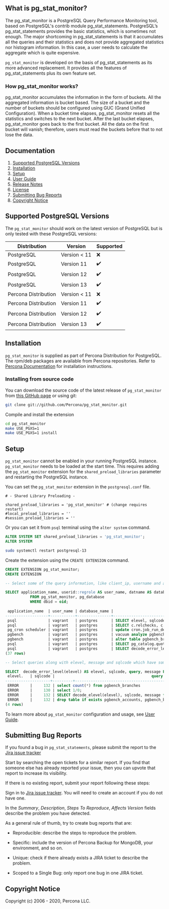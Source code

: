 ## What is pg_stat_monitor?
The pg_stat_monitor is a PostgreSQL Query Performance Monitoring tool, based on PostgreSQL's contrib module pg_stat_statements. PostgreSQL’s pg_stat_statements provides the basic statistics, which is sometimes not enough. The major shortcoming in pg_stat_statements is that it accumulates all the queries and their statistics and does not provide aggregated statistics nor histogram information. In this case, a user needs to calculate the aggregate which is quite expensive.

``pg_stat_monitor`` is developed on the basis of pg_stat_statements as its more advanced replacement. It provides all the features of pg_stat_statements plus its own feature set.  

### How pg_stat_monitor works?

pg_stat_monitor accumulates the information in the form of buckets. All the aggregated information is bucket based. The size of a bucket and the number of buckets should be configured using GUC (Grand Unified Configuration). When a bucket time elapses, pg_stat_monitor resets all the statistics and switches to the next bucket. After the last bucket elapses, pg_stat_monitor goes back to the first bucket. All the data on the first bucket will vanish; therefore, users must read the buckets before that to not lose the data.

## Documentation
1. [Supported PostgreSQL Versions](#supported-postgresql-versions)
2. [Installation](#installation)
3. [Setup](#setup) 
4. [User Guide](https://github.com/percona/pg_stat_monitor/blob/master/docs/USER_GUIDE.md)
6. [Release Notes](https://github.com/percona/pg_stat_monitor/blob/master/docs/RELEASE_NOTES.md)
7. [License](https://github.com/percona/pg_stat_monitor/blob/master/LICENSE)
8. [Submitting Bug Reports](#submitting-bug-reports)
9. [Copyright Notice](#copyright-notice)

## Supported PostgreSQL Versions
The ``pg_stat_monitor`` should work on the latest version of PostgreSQL but is only tested with these PostgreSQL versions:

| Distribution            |  Version       | Supported          |
| ------------------------|----------------|--------------------|
| PostgreSQL              | Version < 11   | :x:                |
| PostgreSQL              | Version 11     | :heavy_check_mark: |
| PostgreSQL              | Version 12     | :heavy_check_mark: |
| PostgreSQL              | Version 13     | :heavy_check_mark: |
| Percona Distribution    | Version < 11   | :x:                |
| Percona Distribution    | Version 11     | :heavy_check_mark: |
| Percona Distribution    | Version 12     | :heavy_check_mark: |
| Percona Distribution    | Version 13     | :heavy_check_mark: |

## Installation
``pg_stat_monitor`` is supplied as part of Percona Distribution for PostgreSQL. The rpm/deb packages are available from Percona repositories. Refer to [Percona Documentation](https://www.percona.com/doc/postgresql/LATEST/installing.html) for installation instructions. 

### Installing from source code

You can download the source code of the latest release of ``pg_stat_monitor``  from [this GitHub page](https://github.com/Percona/pg_stat_monitor/releases) or using git:
```sh
git clone git://github.com/Percona/pg_stat_monitor.git
```

Compile and install the extension
```sh
cd pg_stat_monitor
make USE_PGXS=1
make USE_PGXS=1 install
```

## Setup
``pg_stat_monitor`` cannot be enabled in your running PostgreSQL instance. ``pg_stat_monitor`` needs to be loaded at the start time. This requires adding the  ``pg_stat_monitor`` extension for the ``shared_preload_libraries`` parameter and restarting the PostgreSQL instance.

You can set the  ``pg_stat_monitor`` extension in the ``postgresql.conf`` file.

```
# - Shared Library Preloading -

shared_preload_libraries = 'pg_stat_monitor' # (change requires restart)
#local_preload_libraries = ''
#session_preload_libraries = ''
```

Or you can set it from `psql` terminal using the ``alter system`` command.

```sql
ALTER SYSTEM SET shared_preload_libraries = 'pg_stat_monitor';
ALTER SYSTEM
```

```sh
sudo systemctl restart postgresql-13
```


Create the extension using the ``CREATE EXTENSION`` command.
```sql
CREATE EXTENSION pg_stat_monitor;
CREATE EXTENSION
```

```sql
-- Select some of the query information, like client_ip, username and application_name etc.

SELECT application_name, userid::regrole AS user_name, datname AS database_name, substr(query,0, 50) AS query, calls, client_ip 
           FROM pg_stat_monitor, pg_database 
           WHERE dbid = oid;
 
 application_name  | user_name | database_name |                       query                       | calls | client_ip 
-------------------+-----------+---------------+---------------------------------------------------+-------+-----------
 psql              | vagrant   | postgres      | SELECT elevel, sqlcode, message from pg_stat_moni |     1 | 127.0.0.1
 psql              | vagrant   | postgres      | SELECT c.relchecks, c.relkind, c.relhasindex, c.r |     1 | 127.0.0.1
 pg_cron scheduler | vagrant   | postgres      | update cron.job_run_details set status = $1, retu |     1 | 127.0.0.1
 pgbench           | vagrant   | postgres      | vacuum analyze pgbench_accounts                   |     1 | 10.0.2.15
 pgbench           | vagrant   | postgres      | alter table pgbench_branches add primary key (bid |     1 | 10.0.2.15
 psql              | vagrant   | postgres      | SELECT pg_catalog.quote_ident(c.relname) FROM pg_ |     1 | 127.0.0.1
 psql              | vagrant   | postgres      | SELECT decode_error_level(elevel), sqlcode, messa |     2 | 127.0.0.1
(37 rows)
```

```sql
-- Select queries along with elevel, message and sqlcode which have some errors.

SELECT  decode_error_level(elevel) AS elevel, sqlcode, query, message FROM pg_stat_monitor WHERE elevel != 0;
 elevel.   | sqlcode |                                           query                                           |                    message                     
--------------------+---------+-------------------------------------------------------------------------------------------+------------------------------------------------
 ERROR     |     132 | select count(*) from pgbench_branches                                                     | permission denied for table pgbench_branches
 ERROR     |     130 | select 1/0;                                                                               | division by zero
 ERROR     |     132 | SELECT decode_elevel(elevel), sqlcode, message from pg_stat_monitor where elevel != 0;    | function decode_elevel(integer) does not exist
 ERROR     |     132 | drop table if exists pgbench_accounts, pgbench_branches, pgbench_history, pgbench_tellers | must be owner of table pgbench_accounts
(4 rows)

```

To learn more about ``pg_stat_monitor`` configuration and usage, see [User Guide](https://github.com/percona/pg_stat_monitor/blob/master/docs/USER_GUIDE.md).

## Submitting Bug Reports

If you found a bug in ``pg_stat_statements``, please submit the report to the [Jira issue tracker](https://jira.percona.com/projects/PG/issues)

Start by searching the open tickets for a similar report. If you find that someone else has already reported your issue, then you can upvote that report to increase its visibility.

If there is no existing report, submit your report following these steps:

Sign in to [Jira issue tracker](https://jira.percona.com/projects/PG/issues). You will need to create an account if you do not have one.

In the *Summary*, *Description*, *Steps To Reproduce*, *Affects Version* fields describe the problem you have detected. 

As a general rule of thumb, try to create bug reports that are:

- Reproducible: describe the steps to reproduce the problem.

- Specific: include the version of Percona Backup for MongoDB, your environment, and so on.

- Unique: check if there already exists a JIRA ticket to describe the problem.

- Scoped to a Single Bug: only report one bug in one JIRA ticket.


## Copyright Notice
Copyright (c) 2006 - 2020, Percona LLC.
